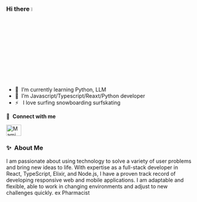 ### Hi there <a href="https://www.gautamkrishnar.com/"><img src="https://media.giphy.com/media/hvRJCLFzcasrR4ia7z/giphy.gif" width="5%"></a>

- 🌱 &nbsp;I’m currently learning Python, LLM
- 💬 &nbsp;I’m Javascript/Typescript/Reaxt/Python developer
- ⚡ &nbsp; I love surfing snowboarding surfskating


🔗 &nbsp;**Connect with me**
<p align="left">
<a href="https://www.linkedin.com/in/mami-kurokawa/" target="blank"><img align="center" src="https://raw.githubusercontent.com/rahuldkjain/github-profile-readme-generator/master/src/images/icons/Social/linked-in-alt.svg" alt="Mami Kurokawa" height="30" width="40" /></a>

### ✨&nbsp; About Me

I am passionate about using technology to solve a variety of user problems and bring new ideas to life. With expertise as a full-stack developer in React, TypeScript, Elixir, and Node.js, I have a proven track record of developing responsive web and mobile applications. I am adaptable and flexible, able to work in changing environments and adjust to new challenges quickly.
ex Pharmacist

